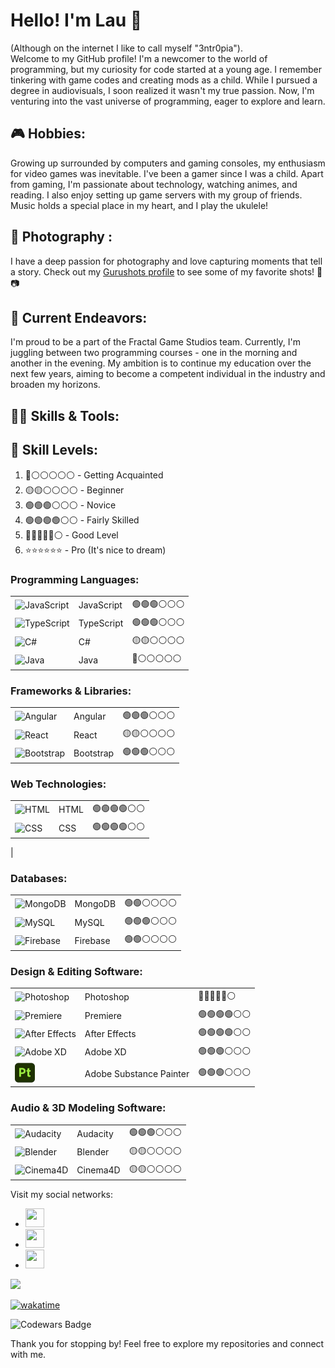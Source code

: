 

# Hello! I'm Lau  👋

(Although on the internet I like to call myself "3ntr0pia").                            
Welcome to my GitHub profile! I'm a newcomer to the world of programming, but my curiosity for code started at a young age. I remember tinkering with game codes and creating mods as a child. While I pursued a degree in audiovisuals, I soon realized it wasn't my true passion. Now, I'm venturing into the vast universe of programming, eager to explore and learn.

## 🎮 Hobbies:
Growing up surrounded by computers and gaming consoles, my enthusiasm for video games was inevitable. I've been a gamer since I was a child. Apart from gaming, I'm passionate about technology, watching animes, and reading. I also enjoy setting up game servers with my group of friends. Music holds a special place in my heart, and I play the ukulele!

## 📸 Photography :
I have a deep passion for photography and love capturing moments that tell a story. Check out my [Gurushots profile](https://gurushots.com/Entr0pia?tc=d02671eefb3e53dee8f44e6f8e7738f0) to see some of my favorite shots! 🌄📷

## 🌱 Current Endeavors:
I'm proud to be a part of the Fractal Game Studios team. Currently, I'm juggling between two programming courses - one in the morning and another in the evening. My ambition is to continue my education over the next few years, aiming to become a competent individual in the industry and broaden my horizons.

## 👩‍💻 Skills & Tools:

## 🌟 Skill Levels:
1. 🔴⚪⚪⚪⚪⚪ - Getting Acquainted
2. 🟡🟡⚪⚪⚪⚪ - Beginner
3. 🟢🟢🟢⚪⚪⚪ - Novice
4. 🟢🟢🟢🟢⚪⚪ - Fairly Skilled
5. 🔵🔵🔵🔵🔵⚪ - Good Level
6. ⭐⭐⭐⭐⭐⭐ - Pro (It's nice to dream)

### **Programming Languages:**
|  |  |  |
|--------------|--------------|--------------|
| ![JavaScript](https://img.icons8.com/color/48/000000/javascript.png) | JavaScript | 🟢🟢🟢⚪⚪⚪ |
| ![TypeScript](https://img.icons8.com/color/48/000000/typescript.png) | TypeScript | 🟢🟢🟢⚪⚪⚪ |
| ![C#](https://img.icons8.com/color/48/000000/c-sharp-logo.png) | C# | 🟡🟡⚪⚪⚪⚪ |
| ![Java](https://img.icons8.com/color/48/000000/java-coffee-cup-logo.png) | Java | 🔴⚪⚪⚪⚪⚪ |

### **Frameworks & Libraries:**
|  |  |  |
|--------------|--------------|--------------|
| ![Angular](https://img.icons8.com/color/48/000000/angularjs.png) | Angular | 🟢🟢🟢⚪⚪⚪ |
| ![React](https://img.icons8.com/color/48/000000/react-native.png) | React | 🟡🟡⚪⚪⚪⚪ |
| ![Bootstrap](https://img.icons8.com/color/48/000000/bootstrap.png) | Bootstrap | 🟢🟢🟢⚪⚪⚪ |

### **Web Technologies:**
|  |  |  |
|--------------|--------------|--------------|
| ![HTML](https://img.icons8.com/color/48/000000/html-5.png) | HTML |🟢🟢🟢🟢⚪⚪ |
| ![CSS](https://img.icons8.com/color/48/000000/css3.png) | CSS | 🟢🟢🟢🟢⚪⚪ |
|
### **Databases:**
|  |  |  |
|--------------|--------------|--------------|
| ![MongoDB](https://img.icons8.com/color/48/000000/mongodb.png) | MongoDB | 🟢🟢⚪⚪⚪⚪ |
| ![MySQL](https://img.icons8.com/color/48/000000/mysql-logo.png) | MySQL |  🟢🟢🟢⚪⚪⚪|
| ![Firebase](https://img.icons8.com/color/48/000000/firebase.png) | Firebase | 🟢🟢⚪⚪⚪⚪ |


### **Design & Editing Software:**
|  |  |  |
|--------------|--------------|--------------|
| ![Photoshop](https://img.icons8.com/color/48/000000/adobe-photoshop.png) | Photoshop | 🔵🔵🔵🔵🔵⚪ |
| ![Premiere](https://img.icons8.com/color/48/000000/adobe-premiere-pro.png) | Premiere | 🟢🟢🟢🟢⚪⚪ |
| ![After Effects](https://img.icons8.com/color/48/000000/adobe-after-effects.png) | After Effects | 🟢🟢🟢🟢⚪⚪ |
| ![Adobe XD](https://img.icons8.com/color/48/000000/adobe-xd.png) | Adobe XD | 🟢🟢🟢⚪⚪⚪ |
|  ![Adobe Substance Painter](assets/substance-3d-painter-32.png) | Adobe Substance Painter | 🟢🟢🟢⚪⚪⚪ |

### **Audio & 3D Modeling Software:**
|  |  |  |
|--------------|--------------|--------------|
| ![Audacity](https://img.icons8.com/color/48/000000/audacity.png) | Audacity | 🟢🟢🟢⚪⚪⚪ |
| ![Blender](https://img.icons8.com/color/48/000000/blender-3d.png) | Blender | 🟡🟡⚪⚪⚪⚪ |
| ![Cinema4D](https://img.icons8.com/color/48/000000/cinema-4d.png) | Cinema4D | 🟡🟡⚪⚪⚪⚪ |


Visit my social networks:
<ul>
    <li><a href="https://twitter.com/Lau_3ntr0pia">
    <img src="https://simpleicons.org/icons/twitter.svg" width="30" height="30">
</a></li>
    <li><a href="https://www.twitch.tv/3ntr0pia_">
    <img src="https://simpleicons.org/icons/twitch.svg" width="30" height="30">
</a></li>
    <li><a href="https://discord.gg/Wf6q6tHg">
    <img src="https://simpleicons.org/icons/discord.svg" width="30" height="30">
</a></li>
</ul>

<img src="https://github-readme-stats.vercel.app/api/wakatime?username=3ntr0pia&theme=dracula&layout=compact"/>
<br>

[![wakatime](https://wakatime.com/badge/user/9a4f4760-853c-43a3-b80f-8e9a8180e173.svg)](https://wakatime.com/@9a4f4760-853c-43a3-b80f-8e9a8180e173)

![Codewars Badge](https://www.codewars.com/users/3ntr0pia/badges/large)

Thank you for stopping by! Feel free to explore my repositories and connect with me.

